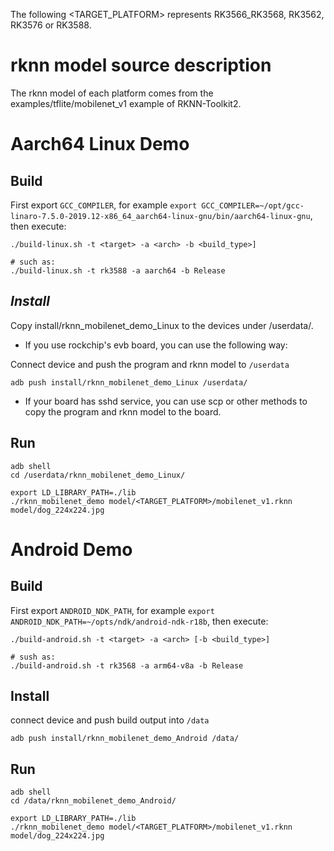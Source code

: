 The following <TARGET_PLATFORM> represents RK3566_RK3568, RK3562, RK3576 or RK3588.

# rknn model source description
The rknn model of each platform comes from the examples/tflite/mobilenet_v1 example of RKNN-Toolkit2.

# Aarch64 Linux Demo

## Build

First export `GCC_COMPILER`, for example `export GCC_COMPILER=~/opt/gcc-linaro-7.5.0-2019.12-x86_64_aarch64-linux-gnu/bin/aarch64-linux-gnu`, then execute:

```
./build-linux.sh -t <target> -a <arch> -b <build_type>]

# such as: 
./build-linux.sh -t rk3588 -a aarch64 -b Release
```

## *Install*

Copy install/rknn_mobilenet_demo_Linux  to the devices under /userdata/.

- If you use rockchip's evb board, you can use the following way:

Connect device and push the program and rknn model to `/userdata`

```
adb push install/rknn_mobilenet_demo_Linux /userdata/
```

- If your board has sshd service, you can use scp or other methods to copy the program and rknn model to the board.

## Run

```
adb shell
cd /userdata/rknn_mobilenet_demo_Linux/
```

```
export LD_LIBRARY_PATH=./lib
./rknn_mobilenet_demo model/<TARGET_PLATFORM>/mobilenet_v1.rknn model/dog_224x224.jpg
```

# Android Demo

## Build

First export `ANDROID_NDK_PATH`, for example `export ANDROID_NDK_PATH=~/opts/ndk/android-ndk-r18b`, then execute:

```
./build-android.sh -t <target> -a <arch> [-b <build_type>]

# sush as: 
./build-android.sh -t rk3568 -a arm64-v8a -b Release
```

## Install

connect device and push build output into `/data`

```
adb push install/rknn_mobilenet_demo_Android /data/
```

## Run

```
adb shell
cd /data/rknn_mobilenet_demo_Android/
```

```
export LD_LIBRARY_PATH=./lib
./rknn_mobilenet_demo model/<TARGET_PLATFORM>/mobilenet_v1.rknn model/dog_224x224.jpg
```
